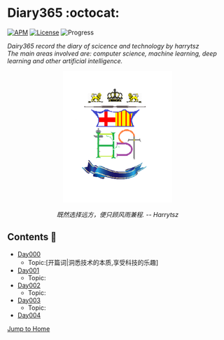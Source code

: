 # Diary365 :octocat:

[![APM](https://img.shields.io/apm/l/vim-mode.svg?style=plastic)](https://www.apache.org/licenses/LICENSE-2.0)
[![License](https://img.shields.io/badge/harrytsz-Diary365-<brightgreen>.svg)](https://blog.csdn.net/Harrytsz)
![Progress](http://progressed.io/bar/10)


<div>
<p align="left">
	<em>Dairy365 record the diary of scicence and technology by harrytsz</em>
	<br>
	<em>The main areas involved are: computer science, machine learning, deep learning and other artificial intelligence.</em>
</p>
<p align="center">
	<img src="./Images/LOGO.jpg" alt="LOGO" width="250" height="300">
	<p align="center">
		<em>既然选择远方，便只顾风雨兼程.</em>
		<em>-- Harrytsz</em>
	</p>
</p>

</div>


## Contents :newspaper:
* [Day000](./Diarys/Day000/README.md)
	* Topic:[开篇词|洞悉技术的本质,享受科技的乐趣]
* [Day001](./Diarys/Day000/README.md)
	* Topic:
* [Day002](./Diarys/Day000/README.md)
	* Topic:
* [Day003](./Diarys/Day000/README.md)
	* Topic:
* [Day004](./Diarys/Day000/README.md)


[Jump to Home](./Diarys/Day000/README.md)
